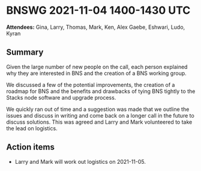 # BNSWG 2021-11-04 1400-1430 UTC

**Attendees:** Gina, Larry, Thomas, Mark, Ken, Alex Gaebe, Eshwari, Ludo, Kyran

## Summary

Given the large number of new people on the call, each person explained why they are interested in BNS and the creation of a BNS working group.

We discussed a few of the potential improvements, the creation of a roadmap for BNS and the benefits and drawbacks of tying BNS tightly to the Stacks node software and upgrade process.

We quickly ran out of time and a suggestion was made that we outline the issues and discuss in writing and come back on a longer call in the future to discuss solutions. This was agreed and Larry and Mark volunteered to take the lead on logistics.

## Action items

- Larry and Mark will work out logistics on 2021-11-05.
